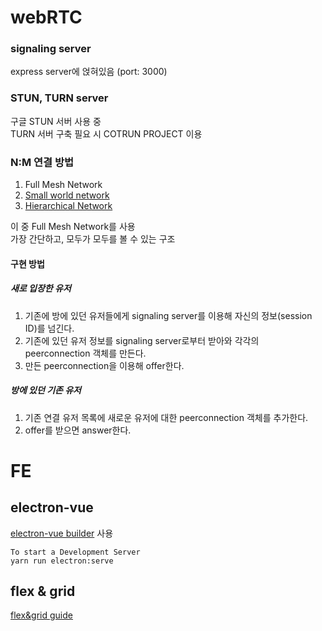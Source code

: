 # webRTC

### signaling server
express server에 얹혀있음 (port: 3000)  

### STUN, TURN server

구글 STUN 서버 사용 중  
TURN 서버 구축 필요 시 COTRUN PROJECT 이용  
  


### N:M 연결 방법

1. Full Mesh Network
2. [Small world network ](http://www.scholarpedia.org/article/Small-world_network)
3. [Hierarchical Network ](https://www.ciscopress.com/articles/article.asp?p=2202410&seqNum=4#:~:text=A%20hierarchical%20network%20design%20involves,role%20within%20the%20overall%20network.&text=The%20benefit%20of%20dividing%20a,that%20local%20traffic%20remains%20local.)

이 중 Full Mesh Network를 사용  
가장 간단하고, 모두가 모두를 볼 수 있는 구조  

#### 구현 방법 
##### 새로 입장한 유저 
1. 기존에 방에 있던 유저들에게 signaling server를 이용해 자신의 정보(session ID)를 넘긴다.
2. 기존에 있던 유저 정보를 signaling server로부터 받아와 각각의 peerconnection 객체를 만든다. 
3. 만든 peerconnection을 이용해 offer한다. 

##### 방에 있던 기존 유저 
1. 기존 연결 유저 목록에 새로운 유저에 대한 peerconnection 객체를 추가한다. 
2. offer를 받으면 answer한다. 

# FE

## electron-vue

[electron-vue builder](https://nklayman.github.io/vue-cli-plugin-electron-builder/) 사용

```
To start a Development Server
yarn run electron:serve
```

## flex & grid 
[flex&grid guide](https://studiomeal.com/archives/533)

